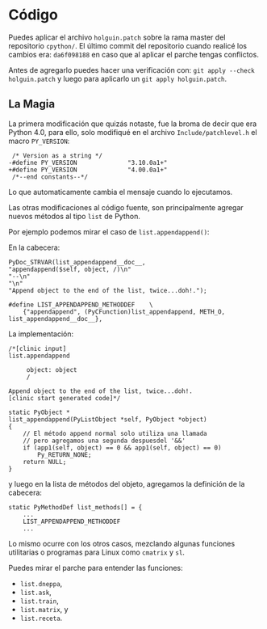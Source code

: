 # Código

Puedes aplicar el archivo `holguin.patch` sobre la rama master
del repositorio `cpython/`.
El último commit del repositorio cuando realicé los cambios era:
`da6f098188` en caso que al aplicar el parche tengas conflictos.

Antes de agregarlo puedes hacer una verificación con:
`git apply --check holguin.patch` y luego para aplicarlo un
`git apply holguin.patch`.

## La Magia

La primera modificación que quizás notaste, fue la broma de decir
que era Python 4.0, para ello, solo modifiqué en el archivo
`Include/patchlevel.h` el macro `PY_VERSION`:

```
 /* Version as a string */
-#define PY_VERSION              "3.10.0a1+"
+#define PY_VERSION              "4.00.0a1+"
 /*--end constants--*/
```

Lo que automaticamente cambia el mensaje cuando lo ejecutamos.

Las otras modificaciones al código fuente, son principalmente agregar nuevos
métodos al tipo `list` de Python.

Por ejemplo podemos mirar el caso de `list.appendappend()`:

En la cabecera:

```
PyDoc_STRVAR(list_appendappend__doc__,
"appendappend($self, object, /)\n"
"--\n"
"\n"
"Append object to the end of the list, twice...doh!.");

#define LIST_APPENDAPPEND_METHODDEF    \
    {"appendappend", (PyCFunction)list_appendappend, METH_O, list_appendappend__doc__},
```

La implementación:

```
/*[clinic input]
list.appendappend

     object: object
     /

Append object to the end of the list, twice...doh!.
[clinic start generated code]*/

static PyObject *
list_appendappend(PyListObject *self, PyObject *object)
{
    // El método append normal solo utiliza una llamada
    // pero agregamos una segunda despuesdel '&&'
    if (app1(self, object) == 0 && app1(self, object) == 0)
        Py_RETURN_NONE;
    return NULL;
}
```

y luego en la lista de métodos del objeto, agregamos la definición
de la cabecera:

```
static PyMethodDef list_methods[] = {
    ...
    LIST_APPENDAPPEND_METHODDEF
    ...
```

Lo mismo ocurre con los otros casos, mezclando algunas funciones
utilitarias o programas para Linux como `cmatrix` y `sl`.

Puedes mirar el parche para entender las funciones:
* `list.dneppa`,
* `list.ask`,
* `list.train`,
* `list.matrix`, y
* `list.receta`.
